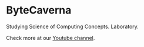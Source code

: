 # ByteCaverna
Studying Science of Computing Concepts. Laboratory.

Check more at our [Youtube channel](www.youtube.com/user/bytecaverna).
